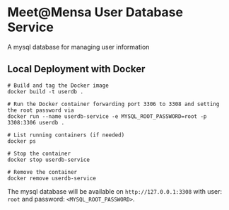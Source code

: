 # Meet@Mensa User Database Service

A mysql database for managing user information

## Local Deployment with Docker
```
# Build and tag the Docker image
docker build -t userdb .

# Run the Docker container forwarding port 3306 to 3308 and setting the root password via
docker run --name userdb-service -e MYSQL_ROOT_PASSWORD=root -p 3308:3306 userdb .

# List running containers (if needed) 
docker ps

# Stop the container
docker stop userdb-service

# Remove the container
docker remove userdb-service
```

The mysql database will be available on `http://127.0.0.1:3308` with user: `root` and password: `<MYSQL_ROOT_PASSWORD>`.